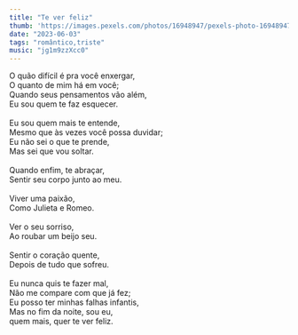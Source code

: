 ```yaml
---
title: "Te ver feliz"
thumb: 'https://images.pexels.com/photos/16948947/pexels-photo-16948947/free-photo-of-happy-couple-hugging-walking-on-city-street.jpeg'
date: "2023-06-03"
tags: "romântico,triste"
music: "jg1m9zzXcc0"
---
```

O quão difícil é pra você enxergar,  
O quanto de mim há em você;  
Quando seus pensamentos vão além,  
Eu sou quem te faz esquecer.  
<br />
Eu sou quem mais te entende,  
Mesmo que às vezes você possa duvidar;  
Eu não sei o que te prende,  
Mas sei que vou soltar.  
<br />
Quando enfim, te abraçar,  
Sentir seu corpo junto ao meu.  
<br />
Viver uma paixão,  
Como Julieta e Romeo.  
<br />
Ver o seu sorriso,  
Ao roubar um beijo seu.  
<br />
Sentir o coração quente,  
Depois de tudo que sofreu.  
<br />
Eu nunca quis te fazer mal,  
Não me compare com que já fez;  
Eu posso ter minhas falhas infantis,  
Mas no fim da noite, sou eu,   
quem mais, quer te ver feliz.  
